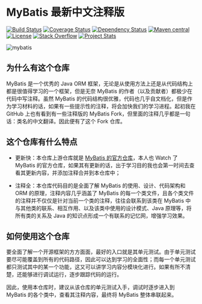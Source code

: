 MyBatis 最新中文注释版
======================

[![Build Status](https://travis-ci.org/mybatis/mybatis-3.svg?branch=master)](https://travis-ci.org/mybatis/mybatis-3)
[![Coverage Status](https://coveralls.io/repos/mybatis/mybatis-3/badge.svg?branch=master&service=github)](https://coveralls.io/github/mybatis/mybatis-3?branch=master)
[![Dependency Status](https://www.versioneye.com/user/projects/56199c04a193340f320005d3/badge.svg?style=flat)](https://www.versioneye.com/user/projects/56199c04a193340f320005d3)
[![Maven central](https://maven-badges.herokuapp.com/maven-central/org.mybatis/mybatis/badge.svg)](https://maven-badges.herokuapp.com/maven-central/org.mybatis/mybatis)
[![License](http://img.shields.io/:license-apache-brightgreen.svg)](http://www.apache.org/licenses/LICENSE-2.0.html)
[![Stack Overflow](http://img.shields.io/:stack%20overflow-mybatis-brightgreen.svg)](http://stackoverflow.com/questions/tagged/mybatis)
[![Project Stats](https://www.openhub.net/p/mybatis/widgets/project_thin_badge.gif)](https://www.openhub.net/p/mybatis)

![mybatis](http://mybatis.github.io/images/mybatis-logo.png)

为什么有这个仓库
-------------

MyBatis 是一个优秀的 Java ORM 框架，无论是从使用方法上还是从代码结构上都是很值得学习的一个框架，但是无奈 MyBatis 的作者（以及贡献者）都极少在代码中写注释。虽然 MyBatis 的代码结构很优雅，代码也几乎自文档化，但是作为学习材料的话，如果有一些提示性的注释，将会加快我们的学习进程。起初我在 GitHub 上也有看到有一些注释版的 MyBatis Fork，但里面的注释几乎都是一句话：类名的中文翻译。因此便有了这个 Fork 仓库。

这个仓库有什么特点
---------------

- 更新快：本仓库上游仓库就是 [MyBatis 的官方仓库](https://github.com/mybatis/mybatis-3)，本人也 Watch 了 MyBatis 的官方仓库，如果其有更新的话，出于学习目的我也会第一时间去查看其更新内容，并添加注释合并到本仓库中；

- 注释全：本仓库代码目的是全面了解 MyBatis 的使用、设计、代码架构和 ORM 的原理，注释内容几乎涵盖了 MyBatis 的每一个类文件，且各个类文件的注释并不仅仅是针对当前一个类的注释，往往会联系到该类在 MyBatis 中与其他类的联系、相互作用、以及该类中使用的设计模式、Java 原理等，将所有类的关系及 Java 的知识点形成一个有联系的记忆网，增强学习效果。

如何使用这个仓库
-------------

要全面了解一个开源框架的方方面面，最好的入口就是其单元测试。由于单元测试要尽可能覆盖到所有的代码路径，因此可以达到学习的全面性；而每一个单元测试都只测试其中的某一个功能，这又可以讲学习内容分模块化进行。如果有所不清楚，还能够进行调试运行，逐步跟踪代码的运行。

因此，使用本仓库时，建议从该仓库的单元测试入手，调试时逐步进入到 MyBatis 的各个类中，查看其注释内容，最终将 MyBatis 整体串联起来。
